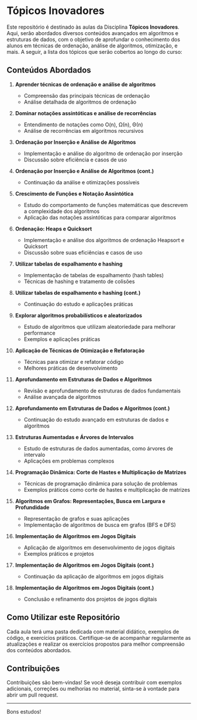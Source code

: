 # Tópicos Inovadores

Este repositório é destinado às aulas da Disciplina **Tópicos Inovadores**. Aqui, serão abordados diversos conteúdos avançados em algoritmos e estruturas de dados, com o objetivo de aprofundar o conhecimento dos alunos em técnicas de ordenação, análise de algoritmos, otimização, e mais. A seguir, a lista dos tópicos que serão cobertos ao longo do curso:

## Conteúdos Abordados

1. **Aprender técnicas de ordenação e análise de algoritmos**
    - Compreensão das principais técnicas de ordenação
    - Análise detalhada de algoritmos de ordenação

2. **Dominar notações assintóticas e análise de recorrências**
    - Entendimento de notações como O(n), Ω(n), Θ(n)
    - Análise de recorrências em algoritmos recursivos

3. **Ordenação por Inserção e Análise de Algoritmos**
    - Implementação e análise do algoritmo de ordenação por inserção
    - Discussão sobre eficiência e casos de uso

4. **Ordenação por Inserção e Análise de Algoritmos (cont.)**
    - Continuação da análise e otimizações possíveis

5. **Crescimento de Funções e Notação Assintótica**
    - Estudo do comportamento de funções matemáticas que descrevem a complexidade dos algoritmos
    - Aplicação das notações assintóticas para comparar algoritmos

6. **Ordenação: Heaps e Quicksort**
    - Implementação e análise dos algoritmos de ordenação Heapsort e Quicksort
    - Discussão sobre suas eficiências e casos de uso

7. **Utilizar tabelas de espalhamento e hashing**
    - Implementação de tabelas de espalhamento (hash tables)
    - Técnicas de hashing e tratamento de colisões

8. **Utilizar tabelas de espalhamento e hashing (cont.)**
    - Continuação do estudo e aplicações práticas

9. **Explorar algoritmos probabilísticos e aleatorizados**
    - Estudo de algoritmos que utilizam aleatoriedade para melhorar performance
    - Exemplos e aplicações práticas

10. **Aplicação de Técnicas de Otimização e Refatoração**
    - Técnicas para otimizar e refatorar código
    - Melhores práticas de desenvolvimento

11. **Aprofundamento em Estruturas de Dados e Algoritmos**
    - Revisão e aprofundamento de estruturas de dados fundamentais
    - Análise avançada de algoritmos

12. **Aprofundamento em Estruturas de Dados e Algoritmos (cont.)**
    - Continuação do estudo avançado em estruturas de dados e algoritmos

13. **Estruturas Aumentadas e Árvores de Intervalos**
    - Estudo de estruturas de dados aumentadas, como árvores de intervalo
    - Aplicações em problemas complexos

14. **Programação Dinâmica: Corte de Hastes e Multiplicação de Matrizes**
    - Técnicas de programação dinâmica para solução de problemas
    - Exemplos práticos como corte de hastes e multiplicação de matrizes

15. **Algoritmos em Grafos: Representações, Busca em Largura e Profundidade**
    - Representação de grafos e suas aplicações
    - Implementação de algoritmos de busca em grafos (BFS e DFS)

16. **Implementação de Algoritmos em Jogos Digitais**
    - Aplicação de algoritmos em desenvolvimento de jogos digitais
    - Exemplos práticos e projetos

17. **Implementação de Algoritmos em Jogos Digitais (cont.)**
    - Continuação da aplicação de algoritmos em jogos digitais

18. **Implementação de Algoritmos em Jogos Digitais (cont.)**
    - Conclusão e refinamento dos projetos de jogos digitais

## Como Utilizar este Repositório

Cada aula terá uma pasta dedicada com material didático, exemplos de código, e exercícios práticos. Certifique-se de acompanhar regularmente as atualizações e realizar os exercícios propostos para melhor compreensão dos conteúdos abordados.

## Contribuições

Contribuições são bem-vindas! Se você deseja contribuir com exemplos adicionais, correções ou melhorias no material, sinta-se à vontade para abrir um pull request.

---

Bons estudos!


